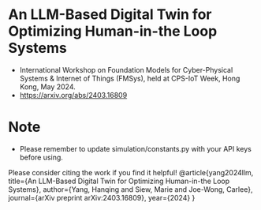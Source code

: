 # An LLM-Based Digital Twin for Optimizing Human-in-the Loop Systems
- International Workshop on Foundation Models for Cyber-Physical Systems & Internet of Things (FMSys), held at CPS-IoT Week, Hong Kong, May 2024.
- https://arxiv.org/abs/2403.16809

# Note
- Please remember to update simulation/constants.py with your API keys before using.

Please consider citing the work if you find it helpful!
@article{yang2024llm,
  title={An LLM-Based Digital Twin for Optimizing Human-in-the Loop Systems},
  author={Yang, Hanqing and Siew, Marie and Joe-Wong, Carlee},
  journal={arXiv preprint arXiv:2403.16809},
  year={2024}
}
